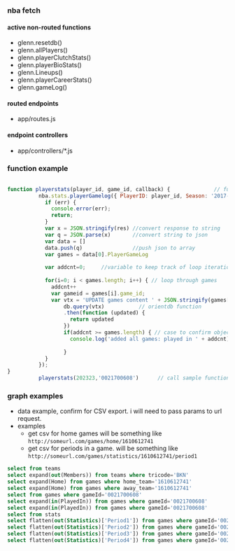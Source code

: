### nba fetch

#### active non-routed functions
- glenn.resetdb()
- glenn.allPlayers()
- glenn.playerClutchStats()
- glenn.playerBioStats()
- glenn.Lineups()
- glenn.playerCareerStats()
- glenn.gameLog()

#### routed endpoints
- app/routes.js

#### endpoint controllers
- app/controllers/*.js

### function example

```js

function playerstats(player_id, game_id, callback) {              // function to fetch endpoint
          nba.stats.playerGamelog({ PlayerID: player_id, Season: '2017-18' }, (err, res) => {
            if (err) {
              console.error(err);
              return;
            }
            var x = JSON.stringify(res) //convert response to string
            var q = JSON.parse(x)       //convert string to json
            var data = []
            data.push(q)                //push json to array
            var games = data[0].PlayerGameLog
            
            var addcnt=0;     //variable to keep track of loop iteration
            
            for(i=0; i < games.length; i++) { // loop through games
              addcnt++
              var gameid = games[i].game_id;
              var vtx = 'UPDATE games content ' + JSON.stringify(games[i]) + ' upsert where game_id = "' + game_id  + '"'   //variable for inserting into orientdb
                  db.query(vtx)           // orientdb function
                  .then(function (updated) {
                    return updated
                  })
                  if(addcnt >= games.length) { // case to confirm object end, print to console. 
                    console.log('added all games: played in ' + addcnt)
                    
                  }
            }
          });
}
          playerstats(202323,'0021700608')      // call sample function. 

```

### graph examples
- data example, confirm for CSV export. i will need to pass params to url request. 
- examples
  - get csv for home games will be something like `http://someurl.com/games/home/1610612741`
  - get csv for periods in a game. will be something like `http://someurl.com/games/statistics/1610612741/period1`
  
```sql
select from teams
select expand(out(Members)) from teams where tricode='BKN'
select expand(Home) from games where home_team='1610612741'  
select expand(Home) from games where away_team='1610612741'  
select from games where gameId='0021700608'
select expand(in(PlayedIn)) from games where gameId='0021700608'
select expand(in(PlayedIn)) from games where gameId='0021700608'
select from stats
select flatten(out(Statistics)['Period1']) from games where gameId='0021700608'
select flatten(out(Statistics)['Period2']) from games where gameId='0021700608'
select flatten(out(Statistics)['Period3']) from games where gameId='0021700608'
select flatten(out(Statistics)['Period4']) from games where gameId='0021700608'
```